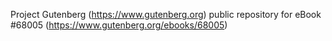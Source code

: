Project Gutenberg (https://www.gutenberg.org) public repository for
eBook #68005 (https://www.gutenberg.org/ebooks/68005)
